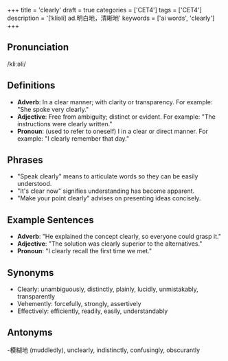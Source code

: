 +++
title = 'clearly'
draft = true
categories = ['CET4']
tags = ['CET4']
description = '[ˈkliəli] ad.明白地，清晰地'
keywords = ['ai words', 'clearly']
+++

## Pronunciation
/kliːəli/

## Definitions
- **Adverb**: In a clear manner; with clarity or transparency. For example: "She spoke very clearly."
- **Adjective**: Free from ambiguity; distinct or evident. For example: "The instructions were clearly written."
- **Pronoun**: (used to refer to oneself) I in a clear or direct manner. For example: "I clearly remember that day."

## Phrases
- "Speak clearly" means to articulate words so they can be easily understood.
- "It's clear now" signifies understanding has become apparent.
- "Make your point clearly" advises on presenting ideas concisely.

## Example Sentences
- **Adverb**: "He explained the concept clearly, so everyone could grasp it."
- **Adjective**: "The solution was clearly superior to the alternatives."
- **Pronoun**: "I clearly recall the first time we met."

## Synonyms
- Clearly: unambiguously, distinctly, plainly, lucidly, unmistakably, transparently
- Vehemently: forcefully, strongly, assertively
- Effectively: efficiently, readily, easily, understandably

## Antonyms
-模糊地 (muddledly), unclearly, indistinctly, confusingly, obscurantly
